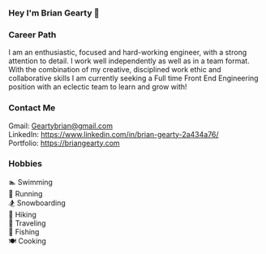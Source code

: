 ### Hey I'm Brian Gearty 👋

### Career Path

I am an enthusiastic, focused and hard-working engineer, with a strong attention to detail. I work well independently as well as in a team format. With the combination of my creative, disciplined work ethic and collaborative skills I am currently seeking a Full time Front End Engineering position with an eclectic team to learn and grow with!

### Contact Me

Gmail: Geartybrian@gmail.com <br>
LinkedIn: https://www.linkedin.com/in/brian-gearty-2a434a76/ <br>
Portfolio: https://briangearty.com

### Hobbies

🏊 Swimming <br>
🏃 Running <br>
🏂 Snowboarding <br>
🥾 Hiking <br>
🧳 Traveling <br>
🎣 Fishing <br>
🍽 Cooking <br>



